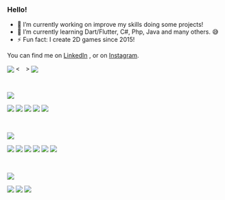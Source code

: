 ### Hello!


<!-- **matheusAparicio/matheusAparicio** is a ✨ _special_ ✨ repository because its `README.md` (this file) appears on your GitHub profile. -->

- 🔭 I’m currently working on improve my skills doing some projects!
- 🌱 I’m currently learning Dart/Flutter, C#, Php, Java and many others. 😅
- ⚡ Fun fact: I create 2D games since 2015!


<!DOCTYPE html>
<html>
<head>
  <link rel="stylesheet" href="https://cdnjs.cloudflare.com/ajax/libs/font-awesome/4.7.0/css/font-awesome.min.css">
</head>
  
  
<body>
  
 <!-- Actual text -->
  You can find me on <a href="https://www.linkedin.com/in/matheusaps/">LinkedIn</a> , or on <a href="https://www.instagram.com/math.apr/">Instagram</a>.
  
<div class="row">
  <img align="center" src="https://github-readme-stats.vercel.app/api/?username=matheusAparicio&theme=dark"/>
  <&emsp;>
  <img align="center" src="https://github-readme-stats.vercel.app/api/top-langs/?username=matheusAparicio&theme=dark"/>
</div>
    
<p>&nbsp;</p> 
    
</body>

</html>

![](https://img.shields.io/badge/Code-informational?style=for-the-badge&logoColor=white&color=999999)

![](https://img.shields.io/badge/Python-informational?style=for-the-badge&logo=python&logoColor=white&color=2bbc8a)
![](https://img.shields.io/badge/CSharp-informational?style=for-the-badge&logo=csharp&logoColor=white&color=2bbc8a)
![](https://img.shields.io/badge/C++-informational?style=for-the-badge&logo=cplusplus&logoColor=white&color=2bbc8a)
![](https://img.shields.io/badge/Flutter-informational?style=for-the-badge&logo=flutter&logoColor=white&color=2bbc8a)
![](https://img.shields.io/badge/Javascript-informational?style=for-the-badge&logo=javascript&logoColor=white&color=2bbc8a)

<p>&nbsp;</p>

![](https://img.shields.io/badge/Tools-informational?style=for-the-badge&logoColor=white&color=999999)

![](https://img.shields.io/badge/MySql-informational?style=for-the-badge&logo=mysql&logoColor=white&color=2bbc8a)
![](https://img.shields.io/badge/SQLite-informational?style=for-the-badge&logo=mysql&logoColor=white&color=2bbc8a)
![](https://img.shields.io/badge/PostgreSQL-informational?style=for-the-badge&logo=postgresql&logoColor=white&color=2bbc8a)
![](https://img.shields.io/badge/Firebird-informational?style=for-the-badge&logo=firebird&logoColor=white&color=2bbc8a)
![](https://img.shields.io/badge/DBeaver-informational?style=for-the-badge&logo=dbeaver&logoColor=white&color=2bbc8a)
![](https://img.shields.io/badge/Unity-informational?style=for-the-badge&logo=unity&logoColor=white&color=2bbc8a)

<p>&nbsp;</p>

![](https://img.shields.io/badge/Editors-informational?style=for-the-badge&logoColor=white&color=999999)

![](https://img.shields.io/badge/VSCode-informational?style=for-the-badge&logo=visualstudio&logoColor=white&color=2bbc8a)
![](https://img.shields.io/badge/VisualStudio-informational?style=for-the-badge&logo=visualstudio&logoColor=white&color=2bbc8a)
![](https://img.shields.io/badge/PyCharm-informational?style=for-the-badge&logo=pycharm&logoColor=white&color=2bbc8a)

